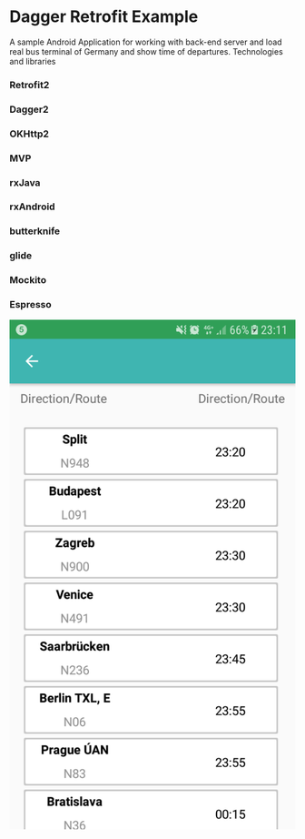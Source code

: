 # Dagger Retrofit Example
A sample Android Application for working with back-end server and load real bus terminal of Germany and show time of departures.
Technologies and libraries
### Retrofit2
### Dagger2
### OKHttp2
### MVP
### rxJava
### rxAndroid
### butterknife
### glide
### Mockito
### Espresso
![screenshot](https://github.com/metao1/Dagger-Retrofit-Example/blob/master/screenshot/device-2018-02-05-231200.png)




